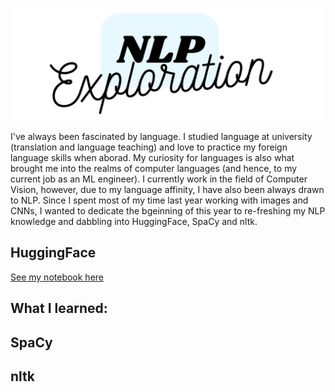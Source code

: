 <p align="center">
  <img width="600" height="180" src="https://github.com/HeleneFabia/nlp-exploration/blob/main/images/nlp.png">
</p>

I've always been fascinated by language. I studied language at university (translation and language teaching) and love to practice my foreign language skills when aborad. My curiosity for languages is also what brought me into the realms of computer languages (and hence, to my current job as an ML engineer). I currently work in the field of Computer Vision, however, due to my language affinity, I have also been always drawn to NLP. Since I spent most of my time last year working with images and CNNs, I wanted to dedicate the bgeinning of this year to re-freshing my NLP knowledge and dabbling into HuggingFace, SpaCy and nltk. 



## HuggingFace

[See my notebook here]()


What I learned: 
- 

## SpaCy

## nltk
